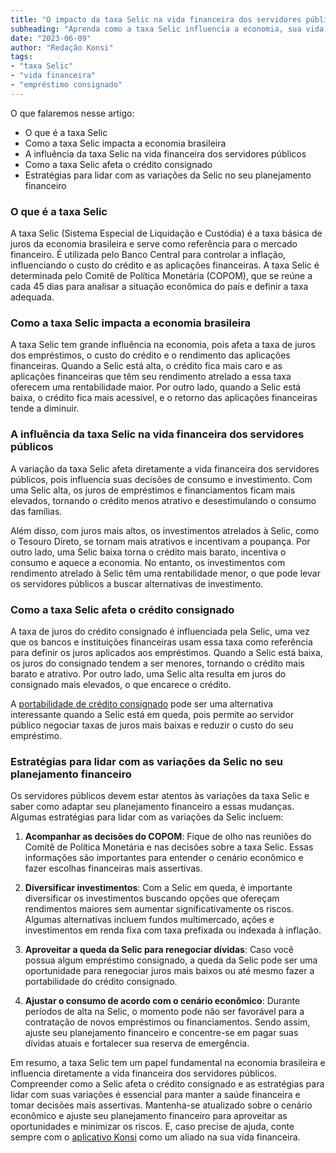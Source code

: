 ```yaml
---
title: "O impacto da taxa Selic na vida financeira dos servidores públicos e no crédito consignado"
subheading: "Aprenda como a taxa Selic influencia a economia, sua vida financeira e a tomada de empréstimos consignados"
date: "2023-06-09"
author: "Redação Konsi"
tags:
- "taxa Selic"
- "vida financeira"
- "empréstimo consignado"
---
```


O que falaremos nesse artigo:
- O que é a taxa Selic
- Como a taxa Selic impacta a economia brasileira
- A influência da taxa Selic na vida financeira dos servidores públicos
- Como a taxa Selic afeta o crédito consignado
- Estratégias para lidar com as variações da Selic no seu planejamento financeiro

### O que é a taxa Selic

A taxa Selic (Sistema Especial de Liquidação e Custódia) é a taxa básica de juros da economia brasileira e serve como referência para o mercado financeiro. É utilizada pelo Banco Central para controlar a inflação, influenciando o custo do crédito e as aplicações financeiras. A taxa Selic é determinada pelo Comitê de Política Monetária (COPOM), que se reúne a cada 45 dias para analisar a situação econômica do país e definir a taxa adequada.

### Como a taxa Selic impacta a economia brasileira

A taxa Selic tem grande influência na economia, pois afeta a taxa de juros dos empréstimos, o custo do crédito e o rendimento das aplicações financeiras. Quando a Selic está alta, o crédito fica mais caro e as aplicações financeiras que têm seu rendimento atrelado a essa taxa oferecem uma rentabilidade maior. Por outro lado, quando a Selic está baixa, o crédito fica mais acessível, e o retorno das aplicações financeiras tende a diminuir.

### A influência da taxa Selic na vida financeira dos servidores públicos

A variação da taxa Selic afeta diretamente a vida financeira dos servidores públicos, pois influencia suas decisões de consumo e investimento. Com uma Selic alta, os juros de empréstimos e financiamentos ficam mais elevados, tornando o crédito menos atrativo e desestimulando o consumo das famílias.

Além disso, com juros mais altos, os investimentos atrelados à Selic, como o Tesouro Direto, se tornam mais atrativos e incentivam a poupança. Por outro lado, uma Selic baixa torna o crédito mais barato, incentiva o consumo e aquece a economia. No entanto, os investimentos com rendimento atrelado à Selic têm uma rentabilidade menor, o que pode levar os servidores públicos a buscar alternativas de investimento.

### Como a taxa Selic afeta o crédito consignado

A taxa de juros do crédito consignado é influenciada pela Selic, uma vez que os bancos e instituições financeiras usam essa taxa como referência para definir os juros aplicados aos empréstimos. Quando a Selic está baixa, os juros do consignado tendem a ser menores, tornando o crédito mais barato e atrativo. Por outro lado, uma Selic alta resulta em juros do consignado mais elevados, o que encarece o crédito.

A [portabilidade de crédito consignado](https://konsi.com.br/postagens/cuidados-ao-contratar-um-emprstimo-consignado-como-evitar-armadilhas-e-tomar-a-melhor-deciso.md) pode ser uma alternativa interessante quando a Selic está em queda, pois permite ao servidor público negociar taxas de juros mais baixas e reduzir o custo do seu empréstimo.

### Estratégias para lidar com as variações da Selic no seu planejamento financeiro

Os servidores públicos devem estar atentos às variações da taxa Selic e saber como adaptar seu planejamento financeiro a essas mudanças. Algumas estratégias para lidar com as variações da Selic incluem:

1. **Acompanhar as decisões do COPOM**: Fique de olho nas reuniões do Comitê de Política Monetária e nas decisões sobre a taxa Selic. Essas informações são importantes para entender o cenário econômico e fazer escolhas financeiras mais assertivas.

2. **Diversificar investimentos**: Com a Selic em queda, é importante diversificar os investimentos buscando opções que ofereçam rendimentos maiores sem aumentar significativamente os riscos. Algumas alternativas incluem fundos multimercado, ações e investimentos em renda fixa com taxa prefixada ou indexada à inflação.

3. **Aproveitar a queda da Selic para renegociar dívidas**: Caso você possua algum empréstimo consignado, a queda da Selic pode ser uma oportunidade para renegociar juros mais baixos ou até mesmo fazer a portabilidade do crédito consignado.

4. **Ajustar o consumo de acordo com o cenário econômico**: Durante períodos de alta na Selic, o momento pode não ser favorável para a contratação de novos empréstimos ou financiamentos. Sendo assim, ajuste seu planejamento financeiro e concentre-se em pagar suas dívidas atuais e fortalecer sua reserva de emergência.

Em resumo, a taxa Selic tem um papel fundamental na economia brasileira e influencia diretamente a vida financeira dos servidores públicos. Compreender como a Selic afeta o crédito consignado e as estratégias para lidar com suas variações é essencial para manter a saúde financeira e tomar decisões mais assertivas. Mantenha-se atualizado sobre o cenário econômico e ajuste seu planejamento financeiro para aproveitar as oportunidades e minimizar os riscos. E, caso precise de ajuda, conte sempre com o [aplicativo Konsi](https://konsi.com.br/) como um aliado na sua vida financeira.